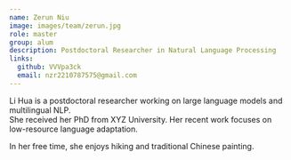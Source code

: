 ```yaml
---
name: Zerun Niu
image: images/team/zerun.jpg
role: master
group: alum
description: Postdoctoral Researcher in Natural Language Processing
links:
  github: VVVpa3ck
  email: nzr2210787575@gmail.com
---
```


Li Hua is a postdoctoral researcher working on large language models and multilingual NLP.  
She received her PhD from XYZ University. Her recent work focuses on low-resource language adaptation.

In her free time, she enjoys hiking and traditional Chinese painting.
